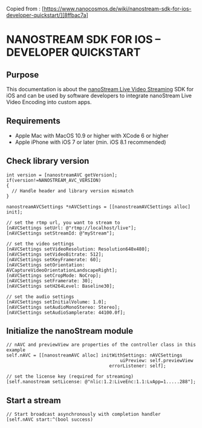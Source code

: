Copied from : [https://www.nanocosmos.de/wiki/nanostream-sdk-for-ios-developer-quickstart/][8ffbac7a]

# NANOSTREAM SDK FOR IOS – DEVELOPER QUICKSTART
## Purpose
This documentation is about the [nanoStream Live Video Streaming][870448de] SDK for iOS and can be used by software developers to integrate nanoStream Live Video Encoding into custom apps.
## Requirements
* Apple Mac with MacOS 10.9 or higher with XCode 6 or higher
* Apple iPhone with iOS 7 or later (min. iOS 8.1 recommended)

## Check library version
```objc
int version = [nanostreamAVC getVersion];
if(version!=NANOSTREAM_AVC_VERSION)
{
  // Handle header and library version mismatch
}

nanostreamAVCSettings *nAVCSettings = [[nanostreamAVCSettings alloc] init];

// set the rtmp url, you want to stream to
[nAVCSettings setUrl: @"rtmp://localhost/live"];
[nAVCSettings setStreamId: @"myStream"];

// set the video settings
[nAVCSettings setVideoResolution: Resolution640x480];
[nAVCSettings setVideoBitrate: 512];
[nAVCSettings setKeyFramerate: 60];
[nAVCSettings setOrientation: AVCaptureVideoOrientationLandscapeRight];
[nAVCSettings setCropMode: NoCrop];
[nAVCSettings setFramerate: 30];
[nAVCSettings setH264Level: Baseline30];

// set the audio settings
[nAVCSettings setInitialVolume: 1.0];
[nAVCSettings setAudioMonoStereo: Stereo];
[nAVCSettings setAudioSamplerate: 44100.0f];
```
## Initialize the nanoStream module
```objc
// nAVC and previewView are properties of the controller class in this example
self.nAVC = [[nanostreamAVC alloc] initWithSettings: nAVCSettings
                                          uiPreview: self.previewView
                                      errorListener: self];

// set the license key (required for streaming)
[self.nanostream setLicense: @"nlic:1.2:LiveEnc:1.1:LvApp=1.....288"];
```
## Start a stream
```objc
// Start broadcast asynchronously with completion handler
[self.nAVC start:^(bool success)
```
[870448de]: http://www.nanocosmos.de/v4/en/products/live_video_streaming.html "nanoStream Live Video Streaming"
[8ffbac7a]: https://www.nanocosmos.de/wiki/nanostream-sdk-for-ios-developer-quickstart/ "https://www.nanocosmos.de/wiki/nanostream-sdk-for-ios-developer-quickstart/"
